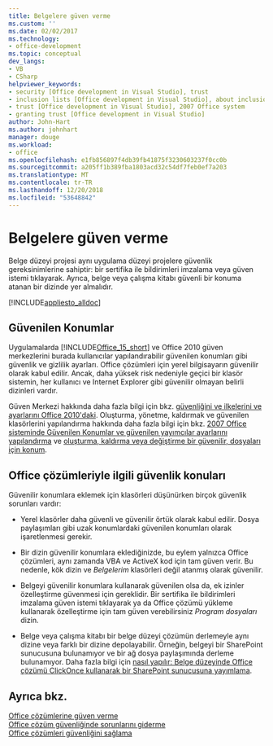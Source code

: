 ```yaml
---
title: Belgelere güven verme
ms.custom: ''
ms.date: 02/02/2017
ms.technology:
- office-development
ms.topic: conceptual
dev_langs:
- VB
- CSharp
helpviewer_keywords:
- security [Office development in Visual Studio], trust
- inclusion lists [Office development in Visual Studio], about inclusion lists
- trust [Office development in Visual Studio], 2007 Office system
- granting trust [Office development in Visual Studio]
author: John-Hart
ms.author: johnhart
manager: douge
ms.workload:
- office
ms.openlocfilehash: e1fb856897f4db39fb41875f3230603237f0cc0b
ms.sourcegitcommit: a205ff1b389fba1803acd32c54df7feb0ef7a203
ms.translationtype: MT
ms.contentlocale: tr-TR
ms.lasthandoff: 12/20/2018
ms.locfileid: "53648842"
---
```

# <a name="grant-trust-to-documents"></a>Belgelere güven verme
  Belge düzeyi projesi aynı uygulama düzeyi projelere güvenlik gereksinimlerine sahiptir: bir sertifika ile bildirimleri imzalama veya güven istemi tıklayarak. Ayrıca, belge veya çalışma kitabı güvenli bir konuma atanan bir dizinde yer almalıdır.  
  
 [!INCLUDE[appliesto_alldoc](../vsto/includes/appliesto-alldoc-md.md)]  
  
## <a name="trusted-locations"></a>Güvenilen Konumlar  
 Uygulamalarda [!INCLUDE[Office_15_short](../vsto/includes/office-15-short-md.md)] ve Office 2010 güven merkezlerini burada kullanıcılar yapılandırabilir güvenilen konumları gibi güvenlik ve gizlilik ayarları. Office çözümleri için yerel bilgisayarın güvenilir olarak kabul edilir. Ancak, daha yüksek risk nedeniyle geçici bir klasör sistemin, her kullanıcı ve Internet Explorer gibi güvenilir olmayan belirli dizinleri vardır.  
  
 Güven Merkezi hakkında daha fazla bilgi için bkz. [güvenliğini ve ilkelerini ve ayarlarını Office 2010'daki](http://go.microsoft.com/fwlink/?LinkId=89202). Oluşturma, yönetme, kaldırmak ve güvenilen klasörlerini yapılandırma hakkında daha fazla bilgi için bkz. [2007 Office sisteminde Güvenilen Konumlar ve güvenilen yayımcılar ayarlarını yapılandırma](http://go.microsoft.com/fwlink/?LinkId=89203) ve [oluşturma, kaldırma veya değiştirme bir güvenilir, dosyaları için konum](https://support.office.com/article/Create-remove-or-change-a-trusted-location-for-your-files-f5151879-25ea-4998-80a5-4208b3540a62).  
  
## <a name="security-considerations-for-office-solutions"></a>Office çözümleriyle ilgili güvenlik konuları  
 Güvenilir konumlara eklemek için klasörleri düşünürken birçok güvenlik sorunları vardır:  
  
-   Yerel klasörler daha güvenli ve güvenilir örtük olarak kabul edilir. Dosya paylaşımları gibi uzak konumlardaki güvenilen konumları olarak işaretlenmesi gerekir.  
  
-   Bir dizin güvenilir konumlara eklediğinizde, bu eylem yalnızca Office çözümleri, aynı zamanda VBA ve ActiveX kod için tam güven verir. Bu nedenle, kök dizin ve *Belgelerim* klasörleri değil atanmış olarak güvenilir.  
  
-   Belgeyi güvenilir konumlara kullanarak güvenilen olsa da, ek izinler özelleştirme güvenmesi için gereklidir. Bir sertifika ile bildirimleri imzalama güven istemi tıklayarak ya da Office çözümü yükleme kullanarak özelleştirme için tam güven verebilirsiniz *Program dosyaları* dizin.  
  
-   Belge veya çalışma kitabı bir belge düzeyi çözümün derlemeyle aynı dizine veya farklı bir dizine depolayabilir. Örneğin, belgeyi bir SharePoint sunucusuna bulunamıyor ve bir ağ dosya paylaşımında derleme bulunamıyor. Daha fazla bilgi için [nasıl yapılır: Belge düzeyinde Office çözümü ClickOnce kullanarak bir SharePoint sunucusuna yayımlama](https://msdn.microsoft.com/2408e809-fb78-42a1-9152-00afa1522e58).  
  
## <a name="see-also"></a>Ayrıca bkz.  
 [Office çözümlerine güven verme](../vsto/granting-trust-to-office-solutions.md)   
 [Office çözüm güvenliğinde sorunlarını giderme](../vsto/troubleshooting-office-solution-security.md)   
 [Office çözümleri güvenliğini sağlama](../vsto/securing-office-solutions.md)  
  
  